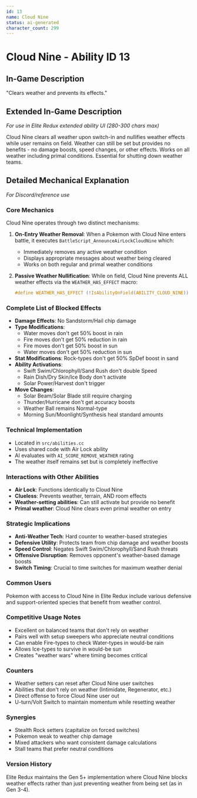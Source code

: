 ```yaml
---
id: 13
name: Cloud Nine
status: ai-generated
character_count: 299
---
```


# Cloud Nine - Ability ID 13

## In-Game Description
"Clears weather and prevents its effects."

## Extended In-Game Description
*For use in Elite Redux extended ability UI (280-300 chars max)*

Cloud Nine clears all weather upon switch-in and nullifies weather effects while user remains on field. Weather can still be set but provides no benefits - no damage boosts, speed changes, or other effects. Works on all weather including primal conditions. Essential for shutting down weather teams.

## Detailed Mechanical Explanation
*For Discord/reference use*

### Core Mechanics
Cloud Nine operates through two distinct mechanisms:

1. **On-Entry Weather Removal**: When a Pokemon with Cloud Nine enters battle, it executes `BattleScript_AnnounceAirLockCloudNine` which:
   - Immediately removes any active weather condition
   - Displays appropriate messages about weather being cleared
   - Works on both regular and primal weather conditions

2. **Passive Weather Nullification**: While on field, Cloud Nine prevents ALL weather effects via the `WEATHER_HAS_EFFECT` macro:
   ```c
   #define WEATHER_HAS_EFFECT (!IsAbilityOnField(ABILITY_CLOUD_NINE))
   ```

### Complete List of Blocked Effects
- **Damage Effects**: No Sandstorm/Hail chip damage
- **Type Modifications**: 
  - Water moves don't get 50% boost in rain
  - Fire moves don't get 50% reduction in rain
  - Fire moves don't get 50% boost in sun
  - Water moves don't get 50% reduction in sun
- **Stat Modifications**: Rock-types don't get 50% SpDef boost in sand
- **Ability Activations**: 
  - Swift Swim/Chlorophyll/Sand Rush don't double Speed
  - Rain Dish/Dry Skin/Ice Body don't activate
  - Solar Power/Harvest don't trigger
- **Move Changes**:
  - Solar Beam/Solar Blade still require charging
  - Thunder/Hurricane don't get accuracy boosts
  - Weather Ball remains Normal-type
  - Morning Sun/Moonlight/Synthesis heal standard amounts

### Technical Implementation
- Located in `src/abilities.cc`
- Uses shared code with Air Lock ability
- AI evaluates with `AI_SCORE_REMOVE_WEATHER` rating
- The weather itself remains set but is completely ineffective

### Interactions with Other Abilities
- **Air Lock**: Functions identically to Cloud Nine
- **Clueless**: Prevents weather, terrain, AND room effects
- **Weather-setting abilities**: Can still activate but provide no benefit
- **Primal weather**: Cloud Nine clears even primal weather on entry

### Strategic Implications
- **Anti-Weather Tech**: Hard counter to weather-based strategies
- **Defensive Utility**: Protects team from chip damage and weather boosts
- **Speed Control**: Negates Swift Swim/Chlorophyll/Sand Rush threats
- **Offensive Disruption**: Removes opponent's weather-based damage boosts
- **Switch Timing**: Crucial to time switches for maximum weather denial

### Common Users
Pokemon with access to Cloud Nine in Elite Redux include various defensive and support-oriented species that benefit from weather control.

### Competitive Usage Notes
- Excellent on balanced teams that don't rely on weather
- Pairs well with setup sweepers who appreciate neutral conditions
- Can enable Fire-types to check Water-types in would-be rain
- Allows Ice-types to survive in would-be sun
- Creates "weather wars" where timing becomes critical

### Counters
- Weather setters can reset after Cloud Nine user switches
- Abilities that don't rely on weather (Intimidate, Regenerator, etc.)
- Direct offense to force Cloud Nine user out
- U-turn/Volt Switch to maintain momentum while resetting weather

### Synergies
- Stealth Rock setters (capitalize on forced switches)
- Pokemon weak to weather chip damage
- Mixed attackers who want consistent damage calculations
- Stall teams that prefer neutral conditions

### Version History
Elite Redux maintains the Gen 5+ implementation where Cloud Nine blocks weather effects rather than just preventing weather from being set (as in Gen 3-4).